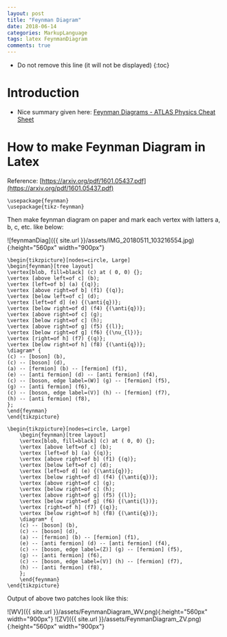 ```yaml
---
layout: post
title: "Feynman Diagram"
date: 2018-06-14
categories: MarkupLanguage
tags: latex FeynmanDiagram
comments: true
---
```

* Do not remove this line (it will not be displayed)
{:toc}

# Introduction

* Nice summary given here: [Feynman Diagrams - ATLAS Physics Cheat Sheet](https://cds.cern.ch/record/2759490/files/Feynman%20Diagrams%20-%20ATLAS%20Cheat%20Sheet.pdf)


# How to make Feynman Diagram in Latex
Reference: [https://arxiv.org/pdf/1601.05437.pdf](https://arxiv.org/pdf/1601.05437.pdf)

```
\usepackage{feynman}
\usepackage{tikz-feynman}
```

Then make feynman diagram on paper and mark each vertex with latters a, b, c, etc. like below:

![feynmanDiag]({{ site.url }}/assets/IMG_20180511_103216554.jpg){:height="560px" width="900px"}

```
\begin{tikzpicture}[nodes=circle, Large]
\begin{feynman}[tree layout]
\vertex[blob, fill=black] (c) at ( 0, 0) {};
\vertex [above left=of c] (b);
\vertex [left=of b] (a) {(q)};
\vertex [above right=of b] (f1) {(q)};
\vertex [below left=of c] (d);
\vertex [left=of d] (e) {(\anti{q})};
\vertex [below right=of d] (f4) {(\anti{q})};
\vertex [above right=of c] (g);
\vertex [below right=of c] (h);
\vertex [above right=of g] (f5) {(l)};
\vertex [below right=of g] (f6) {(\nu_{l})};
\vertex [right=of h] (f7) {(q)};
\vertex [below right=of h] (f8) {(\anti{q})};
\diagram* {
(c) -- [boson] (b),
(c) -- [boson] (d),
(a) -- [fermion] (b) -- [fermion] (f1),
(e) -- [anti fermion] (d) -- [anti fermion] (f4),
(c) -- [boson, edge label=(W)] (g) -- [fermion] (f5),
(g) -- [anti fermion] (f6),
(c) -- [boson, edge label=(V)] (h) -- [fermion] (f7),
(h) -- [anti fermion] (f8),
};
\end{feynman}
\end{tikzpicture}
```

```
\begin{tikzpicture}[nodes=circle, Large]
    \begin{feynman}[tree layout]
    \vertex[blob, fill=black] (c) at ( 0, 0) {};
    \vertex [above left=of c] (b);
    \vertex [left=of b] (a) {(q)};
    \vertex [above right=of b] (f1) {(q)};
    \vertex [below left=of c] (d);
    \vertex [left=of d] (e) {(\anti{q})};
    \vertex [below right=of d] (f4) {(\anti{q})};
    \vertex [above right=of c] (g);
    \vertex [below right=of c] (h);
    \vertex [above right=of g] (f5) {(l)};
    \vertex [below right=of g] (f6) {(\anti{l})};
    \vertex [right=of h] (f7) {(q)};
    \vertex [below right=of h] (f8) {(\anti{q})};
    \diagram* {
    (c) -- [boson] (b),
    (c) -- [boson] (d),
    (a) -- [fermion] (b) -- [fermion] (f1),
    (e) -- [anti fermion] (d) -- [anti fermion] (f4),
    (c) -- [boson, edge label=(Z)] (g) -- [fermion] (f5),
    (g) -- [anti fermion] (f6),
    (c) -- [boson, edge label=(V)] (h) -- [fermion] (f7),
    (h) -- [anti fermion] (f8),
    };
    \end{feynman}
\end{tikzpicture}
```

Output of above two patches look like this:

![WV]({{ site.url }}/assets/FeynmanDiagram_WV.png){:height="560px" width="900px"}
![ZV]({{ site.url }}/assets/FeynmanDiagram_ZV.png){:height="560px" width="900px"}
